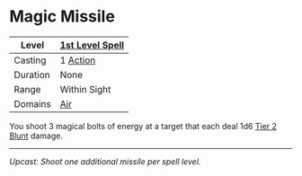 # Magic Missile

| Level    | [1st Level Spell](1st%20Level%20Spells.md)                            |
| -------- | --------------------------------------------------------------------- |
| Casting  | 1 [Action](../../../../Game%20Procedures/Core%20Procedures/Action.md) |
| Duration | None                                                                  |
| Range    | Within Sight                                                          |
| Domains  | [Air](../../Spell%20Domains/Air.md)                                   |

You shoot 3 magical bolts of energy at a target that each deal 1d6 [Tier 2](../../../../Game%20Procedures/Combat/Damage/Damage%20Tiers/Tier%202.md) [Blunt](../../../../Game%20Procedures/Combat/Damage/Damage%20Types/Blunt.md) damage.

---
*Upcast: Shoot one additional missile per spell level.*
